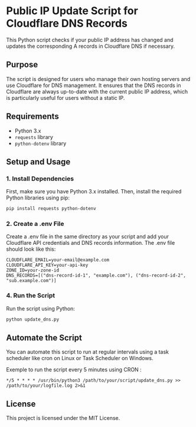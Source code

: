 # Public IP Update Script for Cloudflare DNS Records

This Python script checks if your public IP address has changed and updates the corresponding A records in Cloudflare DNS if necessary.

## Purpose

The script is designed for users who manage their own hosting servers and use Cloudflare for DNS management. It ensures that the DNS records in Cloudflare are always up-to-date with the current public IP address, which is particularly useful for users without a static IP.

## Requirements

- Python 3.x
- `requests` library
- `python-dotenv` library

## Setup and Usage

### 1. Install Dependencies

First, make sure you have Python 3.x installed. Then, install the required Python libraries using pip:

```sh
pip install requests python-dotenv
```

### 2. Create a .env File
Create a .env file in the same directory as your script and add your Cloudflare API credentials and DNS records information. The .env file should look like this:

```env
CLOUDFLARE_EMAIL=your-email@example.com
CLOUDFLARE_API_KEY=your-api-key
ZONE_ID=your-zone-id
DNS_RECORDS=[("dns-record-id-1", "example.com"), ("dns-record-id-2", "sub.example.com")]
```

### 4. Run the Script
Run the script using Python:

```sh
python update_dns.py
```

## Automate the Script

You can automate this script to run at regular intervals using a task scheduler like cron on Linux or Task Scheduler on Windows.

Exemple to run the script every 5 minutes using CRON :
```
*/5 * * * * /usr/bin/python3 /path/to/your/script/update_dns.py >> /path/to/your/logfile.log 2>&1
```

## License
This project is licensed under the MIT License.